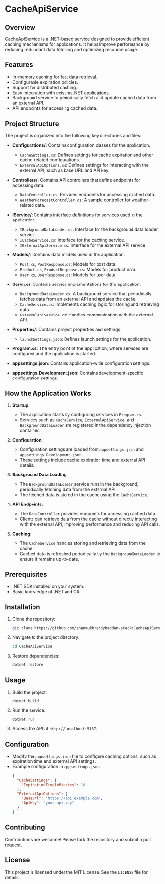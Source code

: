 # CacheApiService

## Overview
CacheApiService is a .NET-based service designed to provide efficient caching mechanisms for applications. It helps improve performance by reducing redundant data fetching and optimizing resource usage.

## Features
- In-memory caching for fast data retrieval.
- Configurable expiration policies.
- Support for distributed caching.
- Easy integration with existing .NET applications.
- Background service to periodically fetch and update cached data from an external API.
- API endpoints for accessing cached data.

## Project Structure
The project is organized into the following key directories and files:

- **Configurations/**: Contains configuration classes for the application.
  - `CacheSettings.cs`: Defines settings for cache expiration and other cache-related configurations.
  - `ExternalApiOptions.cs`: Defines settings for interacting with the external API, such as base URL and API key.

- **Controllers/**: Contains API controllers that define endpoints for accessing data.
  - `DataController.cs`: Provides endpoints for accessing cached data.
  - `WeatherForecastController.cs`: A sample controller for weather-related data.

- **IService/**: Contains interface definitions for services used in the application.
  - `IBackgroundDataLoader.cs`: Interface for the background data loader service.
  - `ICacheService.cs`: Interface for the caching service.
  - `IExternalApiService.cs`: Interface for the external API service.

- **Models/**: Contains data models used in the application.
  - `Post.cs`, `PostResponse.cs`: Models for post data.
  - `Product.cs`, `ProductResponse.cs`: Models for product data.
  - `User.cs`, `UserResponse.cs`: Models for user data.

- **Service/**: Contains service implementations for the application.
  - `BackgroundDataLoader.cs`: A background service that periodically fetches data from an external API and updates the cache.
  - `CacheService.cs`: Implements caching logic for storing and retrieving data.
  - `ExternalApiService.cs`: Handles communication with the external API.

- **Properties/**: Contains project properties and settings.
  - `launchSettings.json`: Defines launch settings for the application.

- **Program.cs**: The entry point of the application, where services are configured and the application is started.
- **appsettings.json**: Contains application-wide configuration settings.
- **appsettings.Development.json**: Contains development-specific configuration settings.

## How the Application Works
1. **Startup**:
   - The application starts by configuring services in `Program.cs`.
   - Services such as `CacheService`, `ExternalApiService`, and `BackgroundDataLoader` are registered in the dependency injection container.

2. **Configuration**:
   - Configuration settings are loaded from `appsettings.json` and `appsettings.Development.json`.
   - These settings include cache expiration time and external API details.

3. **Background Data Loading**:
   - The `BackgroundDataLoader` service runs in the background, periodically fetching data from the external API.
   - The fetched data is stored in the cache using the `CacheService`.

4. **API Endpoints**:
   - The `DataController` provides endpoints for accessing cached data.
   - Clients can retrieve data from the cache without directly interacting with the external API, improving performance and reducing API calls.

5. **Caching**:
   - The `CacheService` handles storing and retrieving data from the cache.
   - Cached data is refreshed periodically by the `BackgroundDataLoader` to ensure it remains up-to-date.

## Prerequisites
- .NET SDK installed on your system.
- Basic knowledge of .NET and C#.

## Installation
1. Clone the repository:
    ```bash
    git clone https://github.com/shanmukhreddybaddam-stack/CacheApiService.git
    ```
2. Navigate to the project directory:
    ```bash
    cd CacheApiService
    ```
3. Restore dependencies:
    ```bash
    dotnet restore
    ```

## Usage
1. Build the project:
    ```bash
    dotnet build
    ```
2. Run the service:
    ```bash
    dotnet run
    ```
3. Access the API at `http://localhost:5137`.

## Configuration
- Modify the `appsettings.json` file to configure caching options, such as expiration time and external API settings.
- Example configuration in `appsettings.json`:
    ```json
    {
      "CacheSettings": {
        "ExpirationTimeInMinutes": 10
      },
      "ExternalApiOptions": {
        "BaseUrl": "https://api.example.com",
        "ApiKey": "your-api-key"
      }
    }
    ```

## Contributing
Contributions are welcome! Please fork the repository and submit a pull request.

## License
This project is licensed under the MIT License. See the `LICENSE` file for details.
